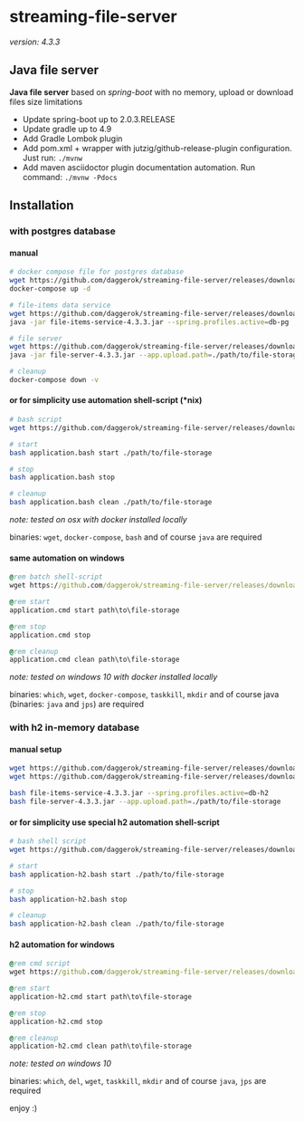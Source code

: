 # streaming-file-server

_version: 4.3.3_

## Java file server 

**Java file server** based on *spring-boot* with no memory, upload or download files size limitations

- Update spring-boot up to 2.0.3.RELEASE
- Update gradle up to 4.9
- Add Gradle Lombok plugin
- Add pom.xml + wrapper with jutzig/github-release-plugin configuration. Just run: `./mvnw`
- Add maven asciidoctor plugin documentation automation. Run command: `./mvnw -Pdocs`

## Installation

### with postgres database

#### manual

```bash
# docker compose file for postgres database
wget https://github.com/daggerok/streaming-file-server/releases/download/4.3.3/docker-compose.yml
docker-compose up -d

# file-items data service
wget https://github.com/daggerok/streaming-file-server/releases/download/4.3.3/file-items-service-4.3.3.jar
java -jar file-items-service-4.3.3.jar --spring.profiles.active=db-pg

# file server
wget https://github.com/daggerok/streaming-file-server/releases/download/4.3.3/file-server-4.3.3.jar
java -jar file-server-4.3.3.jar --app.upload.path=./path/to/file-storage

# cleanup
docker-compose down -v
```

#### or for simplicity use automation shell-script (*nix)

```bash
# bash script
wget https://github.com/daggerok/streaming-file-server/releases/download/4.3.3/application.bash

# start
bash application.bash start ./path/to/file-storage

# stop
bash application.bash stop

# cleanup
bash application.bash clean ./path/to/file-storage
```

*note: tested on osx with docker installed locally*

binaries: `wget`, `docker-compose`, `bash` and of course `java` are required

#### same automation on windows

```cmd
@rem batch shell-script
wget https://github.com/daggerok/streaming-file-server/releases/download/4.3.3/application.cmd

@rem start
application.cmd start path\to\file-storage

@rem stop
application.cmd stop

@rem cleanup
application.cmd clean path\to\file-storage
```

*note: tested on windows 10 with docker installed locally*

binaries: `which`, `wget`, `docker-compose`, `taskkill`, `mkdir` and of course java (binaries: `java` and `jps`) are required

### with h2 in-memory database

#### manual setup

```bash
wget https://github.com/daggerok/streaming-file-server/releases/download/4.3.3/file-items-service-4.3.3.jar
wget https://github.com/daggerok/streaming-file-server/releases/download/4.3.3/file-server-4.3.3.jar

bash file-items-service-4.3.3.jar --spring.profiles.active=db-h2
bash file-server-4.3.3.jar --app.upload.path=./path/to/file-storage
```

#### or for simplicity use special h2 automation shell-script

```bash
# bash shell script
wget https://github.com/daggerok/streaming-file-server/releases/download/4.3.3/application-h2.bash

# start
bash application-h2.bash start ./path/to/file-storage

# stop
bash application-h2.bash stop

# cleanup
bash application-h2.bash clean ./path/to/file-storage
```

#### h2 automation for windows

```cmd
@rem cmd script
wget https://github.com/daggerok/streaming-file-server/releases/download/4.3.3/application-h2.cmd

@rem start
application-h2.cmd start path\to\file-storage

@rem stop
application-h2.cmd stop

@rem cleanup
application-h2.cmd clean path\to\file-storage
```

*note: tested on windows 10*

binaries: `which`, `del`, `wget`, `taskkill`, `mkdir` and of course `java`, `jps` are required

enjoy :)
